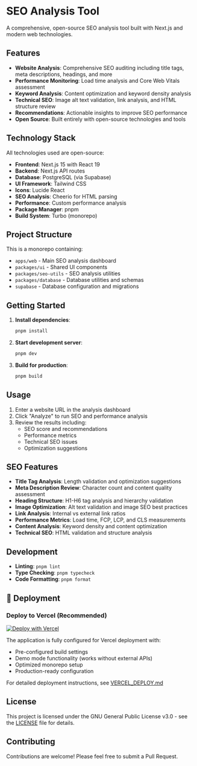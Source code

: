 # SEO Analysis Tool

A comprehensive, open-source SEO analysis tool built with Next.js and modern web technologies.

## Features

- **Website Analysis**: Comprehensive SEO auditing including title tags, meta descriptions, headings, and more
- **Performance Monitoring**: Load time analysis and Core Web Vitals assessment
- **Keyword Analysis**: Content optimization and keyword density analysis  
- **Technical SEO**: Image alt text validation, link analysis, and HTML structure review
- **Recommendations**: Actionable insights to improve SEO performance
- **Open Source**: Built entirely with open-source technologies and tools

## Technology Stack

All technologies used are open-source:

- **Frontend**: Next.js 15 with React 19
- **Backend**: Next.js API routes
- **Database**: PostgreSQL (via Supabase)
- **UI Framework**: Tailwind CSS
- **Icons**: Lucide React
- **SEO Analysis**: Cheerio for HTML parsing
- **Performance**: Custom performance analysis
- **Package Manager**: pnpm
- **Build System**: Turbo (monorepo)

## Project Structure

This is a monorepo containing:

- `apps/web` - Main SEO analysis dashboard
- `packages/ui` - Shared UI components
- `packages/seo-utils` - SEO analysis utilities
- `packages/database` - Database utilities and schemas
- `supabase` - Database configuration and migrations

## Getting Started

1. **Install dependencies**:
   ```bash
   pnpm install
   ```

2. **Start development server**:
   ```bash
   pnpm dev
   ```

3. **Build for production**:
   ```bash
   pnpm build
   ```

## Usage

1. Enter a website URL in the analysis dashboard
2. Click "Analyze" to run SEO and performance analysis
3. Review the results including:
   - SEO score and recommendations
   - Performance metrics
   - Technical SEO issues
   - Optimization suggestions

## SEO Features

- **Title Tag Analysis**: Length validation and optimization suggestions
- **Meta Description Review**: Character count and content quality assessment
- **Heading Structure**: H1-H6 tag analysis and hierarchy validation
- **Image Optimization**: Alt text validation and image SEO best practices
- **Link Analysis**: Internal vs external link ratios
- **Performance Metrics**: Load time, FCP, LCP, and CLS measurements
- **Content Analysis**: Keyword density and content optimization
- **Technical SEO**: HTML validation and structure analysis

## Development

- **Linting**: `pnpm lint`
- **Type Checking**: `pnpm typecheck`  
- **Code Formatting**: `pnpm format`

## 🚀 Deployment

### Deploy to Vercel (Recommended)

[![Deploy with Vercel](https://vercel.com/button)](https://vercel.com/new/clone?repository-url=https%3A%2F%2Fgithub.com%2Fnarvab-tech%2FSEO)

The application is fully configured for Vercel deployment with:
- Pre-configured build settings
- Demo mode functionality (works without external APIs)
- Optimized monorepo setup
- Production-ready configuration

For detailed deployment instructions, see [VERCEL_DEPLOY.md](VERCEL_DEPLOY.md)

## License

This project is licensed under the GNU General Public License v3.0 - see the [LICENSE](LICENSE) file for details.

## Contributing

Contributions are welcome! Please feel free to submit a Pull Request.